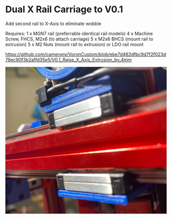 # Dual X Rail Carriage to V0.1

Add second rail to X-Axis to eliminate wobble

Requires:
1 x MGN7 rail (preferrable identical rail models)
4 x Machine Screw, FHCS, M2x6 (to attach carriage)
5 x M2x6 BHCS (mount rail to extrusion)
5 x M2 Nuts (mount rail to extrusion) or LDO rail mount

https://github.com/camerony/VoronCustom/blob/ebe7d462dfbc9d7f2f023d78ec90f3b2affd35e5/V0.1_Raise_X_Axis_Extrusion_by_4mm

![](images/installed.png)

